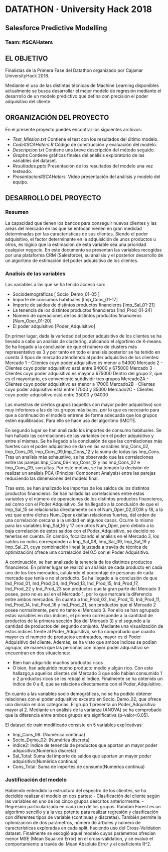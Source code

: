 # DATATHON · University Hack 2018
## Salesforce Predictive Modelling
### Team: #SCAHaters

## EL OBJETIVO
Finalistas de la Primera Fase del Datathon organizado por Cajamar UniversityHack 2018.

Mediante el uso de las distintas técnicas de Machine Learning disponibles actualmente se busca desarrollar el mejor modelo de regresión mediante el desarrollo de un modelo predictivo que defina con precisión el poder adquisitivo del cliente.

## ORGANIZACIÓN DEL PROYECTO
En el presente proyecto puedes encontrar los siguientes archivos:
* *Test_Mission.txt* Contiene el test con los resultados del último modelo.
* *Code#SCAHaters.R* Código de construcción y evaluación del modelo.
* *Descripcion.txt* Contiene una breve descripción del método seguido.
* *Graphs* Contiene gráficas finales del análisis exploratorio de las variables del dataset.
* *Resultados.pptx* Presentación de los resultados del modelo una vez testeado.
* *Presentacion#SCAHaters.* Video presentación del análisis y modelo del equipo.

## DESARROLLO DEL PROYECTO
### Resumen
   La capacidad que tienen los bancos para conseguir nuevos clientes y las areas del mercado en las que se enfocan vienen en gran medidad determinadas por las características de sus clientes.
   Siendo el poder adquisitivo, el factor determinante en la adquisición de unos productos u otros, es lógico que la estimación de esta variable sea una prioridad cualquier negocio.
   En este documento se presentan las variables recogidas por una plataforma CRM (Salesforce), su analisis y el posterior desarrollo de un algoritmo de estimación del poder adquisitivo de los clientes.

### Analisis de las variables
   Las variables a las que se ha tenido acceso son:
   - Sociodemográficas [ Socio_Demo_01-05 ]
   - Importe de consumos habituales [Imp_Cons_01-17]
   - Importe de saldos de distintos productos financieros [Imp_Sal_01-21]
   - La tenencia de los distintos productos financieros  [Ind_Prod_01-24]
   - Número de operaciones de los distintos productos financieros [Num_Oper_01-20]
   - El poder adquisitivo [Poder_Adquisitivo]

   En primer lugar, dada la variedad del poder adquisitivo de los clientes se ha llevado a cabo un analisis de clustering, aplicando el algortimo de K-means.
   Se ha llegado a la conclusión de que el número de clusters más representativo es 3 y por tanto en todo el analisis posterior se ha tenido en cuenta 3 tipos de mercado atendiendo al poder adquisitivo de los clientes:
   Mercado 1 -  Clientes cuyo poder adquisitivo es menor a 94000
   Mercado 2 -  Clientes cuyo poder adquisitivo está entre 94000 y 675000
   Mercado 3 -  Clientes cuyo poder adquisitivo es  mayor a 675000
Dentro del grupo 2, que es el mayoritario, es conveniente subdividir tres grupos
   Mercado2A - Clientes cuyo poder adquisitivo es menor a 17000
   Mercado2B - Clientes cuyo poder adquisitivo está entre 17000 y 35000
   Mercado2C - Clientes cuyo poder adquisitivo está entre 35000 y 94000

   Las muestras de ciertos grupos (aquellos con mayor poder adquisitivo) son muy inferiores a las de los grupos más bajos, por lo que es necesario para que a continuación el modelo entrene de forma adecuada que los grupos estén equilibrados. Para ello se hace uso del algoritmo SMOTE.

   En segundo lugar se han analizado los importes de consumo habituales. Se han hallado las correlaciones de las variables con el poder adquisitivo y entre sí mismas.
   Se ha llegado a la conclusión de que las correlaciones más fuertes con el poder adquisitivo se dan en las variables Imp_Cons_02, Imp_Cons_06, Imp_Cons_09,Imp_Cons_12 y la suma de todas las Imp_Cons.
   Tras un analisis más exhaustivo, se ha observado que las correlaciones entre las parejas Imp_Cons_06-Imp_Cons_12 y las Imp_Cons_02 e Imp_Cons_09, son altas.
   Por este motivo, se ha tomado la decisión de realizar un analisis PCA (Principal Component Analysis) entre las parejas reduciendo las dimensiones del modelo final.
   
   Tras esto, se han analizado los importes de los saldos de los distintos productos financieros. Se han hallado las correlaciones entre estas variables y el número de operaciones de los distintos productos financieros, así como con el Poder Adquisitivo.
   Se ha llegado a la conclusión de que el Imp_Sal_15 se relacionaba directamente con el Num_Oper_02,07,08 y 18, a la vez que entre dichos Num_Oper existían relaciones fuertes, del orden de una correlación cercana a la unidad en algunos casos.
   Ocurre lo mismo para las variables Imp_Sal_16 y 17 con otros Num_Oper, pero debido a la baja correlación de estos saldos con el Poder_Adquisitivo, se decidió no tenerlas en cuenta.
   En cambio, focalizando el análisis en el Mercado 3, los saldos no nulos corresponden a Imp_Sal_08, Imp_Sal_09, Imp_Sal_19 y Imp_Sal_21, cuya combinación lineal (ajustada a través de técnica de optimización) ofrece una correlación del 0.5 con el Poder Adquisitivo.
   
   A continuación, se han analizado la tenencia de los distintos productos financieros. En primer lugar se realizó un análisis de cada producto en cada uno de los tres mercados, calulando el porcentaje de personas de cada mercado que tenía o no el producto.
   Se ha llegado a la conclusión de que Ind_Prod_01, Ind_Prod_04, Ind_Prod_13, Ind_Prod_15, Ind_Prod_17, Ind_Prod_22 y Ind_Prod_23 son productos que la gran parte del Mercado 3 posee, pero no es así en el Mercado 1, por lo que marcará la diferencia entre ambos mercados.
   En cuanto a Ind_Prod_02, Ind_Prod_10, Ind_Prod_11, Ind_Prod_14, Ind_Prod_16 y Ind_Prod_21, son productos que el Mercado 2 posee normalmente, pero no tanto el Mercado 3.
   Por ello se han agrupado estas variables en dos indices, el primero corresponde a la cantidad de productos de la primera sección (los del Mercado 3) y el segundo a la cantidad de productos del segundo conjunto.
   Mediante una visualización de estos indices frente al Poder_Adquisitivo, se ha comprobado que cuanto mayor es el numero de productos contratados, mayor es el Poder Adquisitivo del cliente. 
   Además, se ha visto que ambos indices se podian agrupar, de manera que las personas con mayor poder adquisitivo se encuentran en dos situaciones:
   - Bien han adquirido muchos productos ricos
   - O bien, han adquirido mucho producto medio y algún rico.
   Con este hallazgo,a aquellos clientes del Mercado 3 que sólo habían consumido 1 o 2 productos ricos se les rebajó el índice.
   Finalmente se ha obtenido un índice de 0 a 8, que se relaciona directamente con el Poder_Adquisitivo.
   
   En cuanto a las variables socio demográficas, no se ha podido obtener relaciones con el poder adquisitivo excepto en Socio_Demo_02, que ofrece una división en dos categorías. El grupo 1 presenta un Poder_Adquisitivo mayor al 2.
   Mediante un análisis de la varianza (ANOVA) se ha comprobado que la diferencia entre ambos grupos era significativa (p-valor<0.05).
   
   El dataset de train modificado consiste en 5 variables explicativas:
   - Imp_Cons_06: (Numérica continua)
   - Socio_Demo_02: (Numérica discreta)
   - indice2: Índice de tenencia de productos que aportan un mayor poder adquisitivo(Numérica discreta)
   - Sal_Total: Suma del importe de saldos que aportan un mayor poder adquisitivo(Numérica continua)
   - Cons_Total: Suma de importes de consumo(Numérica continua)
   
### Justificación del modelo
   Habiendo entendido la estructura del espectro de los clientes, se ha decidido realizar el modelo en dos partes:
	- Clasificación del cliente según las variables en uno de los cinco grupos descritos anteriormente.
	- Regresión particularizada en cada uno de los grupos.
   Random Forest es un algoritmo sencillo y a la vez potente para realizar regresión y clasificación con diferentes tipos de variable (continuas y discretas).
   También permite la optimización de dos parámetros, número de árboles y número de características exploradas en cada split, haciendo uso del Cross-Validation dataset.
   Finalmente se escogió aquel modelo cuyos parámetros ofrecian menor MSE (Mean Squar.ed Error) en el cross-validation, y se evaluó el comportamiento a través del Mean Absolute Error y el coeficiente R^2.
